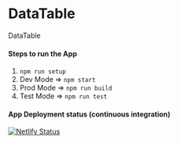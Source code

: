# DataTable
DataTable
<h4>Steps to run the App</h4>

1. ```npm run setup```
2. Dev Mode => ```npm start```
2. Prod Mode => ```npm run build```
2. Test Mode => ```npm run test```


<h4>App Deployment status (continuous integration)</h4>

[![Netlify Status](https://api.netlify.com/api/v1/badges/806a0002-1962-4057-960b-a038cdd7147e/deploy-status)](https://app.netlify.com/sites/data-table/deploys)
